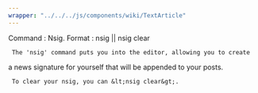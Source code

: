 ```yaml
---
wrapper: "../../../js/components/wiki/TextArticle"
---
```

Command : Nsig.
Format  : nsig || nsig clear
 
     The 'nsig' command puts you into the editor, allowing you to create 
a news signature for yourself that will be appended to your posts.
 
     To clear your nsig, you can &lt;nsig clear&gt;.
